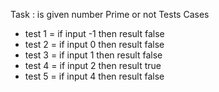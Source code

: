 Task : is given number Prime or not 
Tests Cases
- test 1 = if input -1 then result false
- test 2 = if input 0 then result false
- test 3 = if input 1 then result false
- test 4 = if input 2 then result true
- test 5 = if input 4 then result false